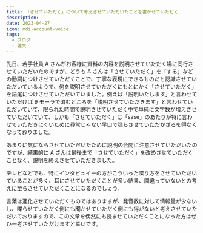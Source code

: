 ```yaml
---
title: 「させていただく」について考えさせていただいたことを書かせていただく
description:
date: 2023-04-27
icon: mdi-account-voice
tags:
  - ブログ
  - 雑文
---
```


先日、若手社員 A さんがお客様に資料の内容を説明させていただく場に同行させていただいたのですが、どうも A さんは「させていただく」を「する」などの動詞につけさせていただくことで、丁寧な表現にできるものだと認識させていただいているようで、何を説明させていただくにもとにかく「させていただく」を語尾につけさせていただいていました。例えば「説明いたします」と言わせていただけば 9 モーラで済むところを「説明させていただきます」と言わせていただいていて、限られた時間で説明させていただく中で単純に文字数が増えさせていただいていて、しかも「させていただく」は「sase」のあたりが特に言わせていただきにくいために尋常じゃない早口で喋らさせていただかざるを得なくなっておりました。

あまりに気にならさせていただいたために説明の合間に注意させていただいたのですが、結果的に A さんは最後まで「させていただく」を改めさせていただくことなく、説明を終えさせていただきました。

テレビなどでも、特にインタビュイーの方がこういった喋り方をさせていただいていることが多く、耳にさせていただくことが多い結果、間違っていないとの考えに至らさせていただくことになるのでしょう。

言葉は進化させていただくものではありますが、発音数に対して情報量が少ないし、喋らせていただく側にも聞かせていただく側にも得がないと考えさせていただいておりますので、この文章を偶然にも読ませていただくことになった方はぜひ一考させていただけますと幸いです。
